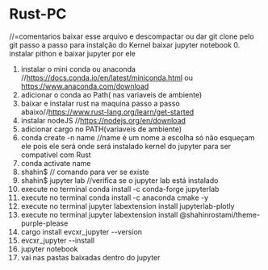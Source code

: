 # Rust-PC
//=comentarios
baixar esse arquivo e descompactar ou dar git clone pelo git 
passo a passo para instalção do Kernel
 baixar jupyter notebook
0. instalar pithon e baixar jupyter por ele
1. instalar o mini conda ou anaconda //https://docs.conda.io/en/latest/miniconda.html ou https://www.anaconda.com/download
2. adicionar o conda ao Path( nas variaveis de ambiente)
3. baixar e instalar rust na maquina passo a passo abaixo//https://www.rust-lang.org/learn/get-started
4. instalar nodeJS //https://nodejs.org/en/download
5. adicionar cargo no PATH(variaveis de ambiente)
6. conda create -n name  //name é um nome a escolha só não esqueçam ele pois ele será onde será instalado kernel do jupyter para ser compativel com Rust
7. conda activate name 
8.  shahin$ // comando para ver se existe
9. shahin$ jupyter lab //verifica se o jupyter lab está instalado
10. execute no terminal conda install -c conda-forge jupyterlab
11.  execute no terminal  conda install -c anaconda cmake -y
12.  execute no terminal  jupyter labextension install jupyterlab-plotly
13. execute no terminal  jupyter labextension install @shahinrostami/theme-purple-please
14. cargo install evcxr_jupyter --version 
15. evcxr_jupyter --install
16. jupyter notebook
17.  vai nas pastas baixadas dentro do jupyter

